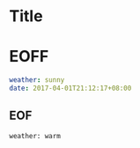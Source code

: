 # Title

# EOFF

```yml
weather: sunny
date: 2017-04-01T21:12:17+08:00
```

## EOF


```
weather: warm
```
